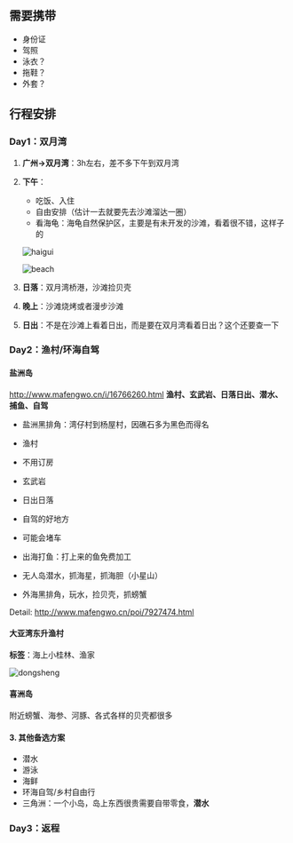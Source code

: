 ## 需要携带

* 身份证
* 驾照
* 泳衣？
* 拖鞋？
* 外套？

## 行程安排

### Day1：双月湾

1. **广州->双月湾**：3h左右，差不多下午到双月湾

2. **下午**：

   * 吃饭、入住
   * 自由安排（估计一去就要先去沙滩溜达一圈）
   * 看海龟：海龟自然保护区，主要是有未开发的沙滩，看着很不错，这样子的

   ![haigui](C:\Users\lichengpeng\Documents\GitHub\Travel\Image\huizhou\haigui.png)

   ![beach](C:\Users\lichengpeng\Documents\GitHub\Travel\Image\huizhou\beach.png)

3. **日落**：双月湾桥港，沙滩捡贝壳

4. **晚上**：沙滩烧烤或者漫步沙滩

5. **日出**：不是在沙滩上看着日出，而是要在双月湾看着日出？这个还要查一下

### Day2：渔村/环海自驾

####  盐洲岛

http://www.mafengwo.cn/i/16766260.html
**渔村、玄武岩、日落日出、潜水、捕鱼、自驾**

- 盐洲黑排角：湾仔村到杨屋村，因礁石多为黑色而得名

- 渔村
- 不用订房
- 玄武岩
- 日出日落
- 自驾的好地方
- 可能会堵车
- 出海打鱼：打上来的鱼免费加工
- 无人岛潜水，抓海星，抓海胆（小星山）
- 外海黑排角，玩水，捡贝壳，抓螃蟹

Detail: http://www.mafengwo.cn/poi/7927474.html

#### 大亚湾东升渔村

**标签**：海上小桂林、渔家

![dongsheng](C:\Users\lichengpeng\Documents\GitHub\Travel\Image\huizhou\dongsheng.jpg)

#### 喜洲岛

附近螃蟹、海参、河豚、各式各样的贝壳都很多

#### 3. 其他备选方案

- 潜水
- 游泳
- 海鲜
- 环海自驾/乡村自由行
- 三角洲：一个小岛，岛上东西很贵需要自带零食，**潜水**

### Day3：返程